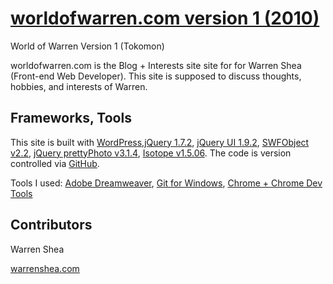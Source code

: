 # [worldofwarren.com version 1 (2010)](http://v1.worldofwarren.com)
World of Warren Version 1 (Tokomon)

worldofwarren.com is the Blog + Interests site site for for Warren Shea (Front-end Web Developer). This site is supposed to discuss thoughts, hobbies, and interests of Warren.

## Frameworks, Tools

This site is built with [WordPress](https://wordpress.com/),[jQuery 1.7.2](https://jquery.com/), [jQuery UI 1.9.2](http://jqueryui.com/), [SWFObject v2.2](http://code.google.com/p/swfobject/), [jQuery prettyPhoto v3.1.4](https://github.com/scaron/prettyphoto), [Isotope v1.5.06](https://isotope.metafizzy.co/). The code is version controlled via [GitHub](https://github.com/).

Tools I used: [Adobe Dreamweaver](https://www.adobe.com/dreamweaver/), [Git for Windows](https://git-scm.com/download/win), [Chrome + Chrome Dev Tools](https://www.google.com/chrome/)

## Contributors

Warren Shea

[warrenshea.com](http://www.warrenshea.com)
